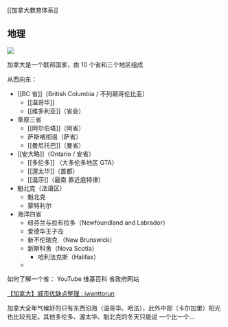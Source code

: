 [[加拿大教育体系]]


## 地理
![](https://picture-guan.oss-cn-hangzhou.aliyuncs.com/20220829144453.png)

加拿大是一个联邦国家，由 10 个省和三个地区组成

从西向东：
- [[BC 省]]（British Columbia / 不列颠哥伦比亚）
	- [[温哥华]]
	- [[维多利亚]]（省会）
- 草原三省
	- [[阿尔伯塔]]（阿省）
	- 萨斯喀彻温（萨省）
	- [[曼尼托巴]]（曼省）
- [[安大略]]（Ontario / 安省）
	- [[多伦多]] （大多伦多地区 GTA）
	- [[渥太华]]（首都）
	- [[温莎]]（最南 靠近底特律）
- 魁北克（法语区）
	- 魁北克
	- 蒙特利尔
- 海洋四省
	- 纽芬兰与拉布拉多（Newfoundland and Labrador）
	- 爱德华王子岛
	- 新不伦瑞克 （New Brunswick） 
	- 新斯科舍（Nova Scotia） 
		- 哈利法克斯（Halifax）
	- <!--面朝大海、春暖花开、民风淳朴、经济不行-->


如何了解一个省：
	YouTube
	维基百科
	省政府网站

[【加拿大】城市优缺点整理 : iwanttorun](https://www.reddit.com/r/iwanttorun/comments/xfof8g/%E5%8A%A0%E6%8B%BF%E5%A4%A7%E5%9F%8E%E5%B8%82%E4%BC%98%E7%BC%BA%E7%82%B9%E6%95%B4%E7%90%86/?utm_source=share&utm_medium=ios_app&utm_name=iossmf)

加拿大全年气候好的只有东西沿海（温哥华、哈法），此外中部（卡尔加里）阳光也比较充足。其他多伦多、渥太华、魁北克的冬天只能说 一个比一个...